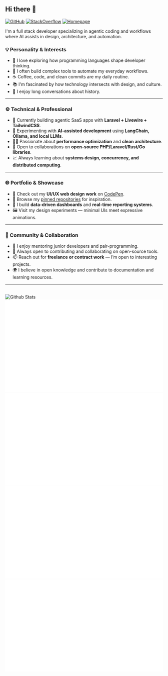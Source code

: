 ## Hi there 👋

[![GitHub](https://img.shields.io/badge/GitHub-%40tomshaw-239a3b.svg)][GitHub]
[![StackOverflow](https://img.shields.io/badge/Stack%20Overflow-tomshaw-F47F24)][StackOverflow]
[![Homepage](https://img.shields.io/badge/Homepage-Visit-blue)][HomePage]

I'm a full stack developer specializing in agentic coding and workflows where AI assists in design, architecture, and automation.

### 💡 Personality & Interests

* 🧠 I love exploring how programming languages shape developer thinking.
* 🧩 I often build complex tools to automate my everyday workflows.
* ☕ Coffee, code, and clean commits are my daily routine.
* 📚 I'm fascinated by how technology intersects with design, and culture.
* 📜 I enjoy long conversations about history.

---

### ⚙️ Technical & Professional

* 🚀 Currently building agentic SaaS apps with **Laravel + Livewire + TailwindCSS**.
* 🧰 Experimenting with **AI-assisted development** using **LangChain, Ollama, and local LLMs**.
* 🧑‍💻 Passionate about **performance optimization** and **clean architecture**.
* 🧾 Open to collaborations on **open-source PHP/Laravel/Rust/Go libraries**.
* 📈 Always learning about **systems design, concurrency, and distributed computing**.

---

### 🌐 Portfolio & Showcase

* 🧭 Check out my **UI/UX web design work** on [CodePen](https://codepen.io/urlrider). 
* 📌 Browse my [pinned repositories](https://github.com/tomshaw?tab=repositories) for inspiration.
* 🧮 I build **data-driven dashboards** and **real-time reporting systems**.
* 🖼️ Visit my design experiments — minimal UIs meet expressive animations.

---

### 🤝 Community & Collaboration

* 💬 I enjoy mentoring junior developers and pair-programming.
* 🤝 Always open to contributing and collaborating on open-source tools.
* 📫 Reach out for **freelance or contract work** — I’m open to interesting projects.
* 🌍 I believe in open knowledge and contribute to documentation and learning resources.

---

<br>

<img align="left" alt="Github Stats" src="https://github-readme-stats.tomshaw.vercel.app/api?username=tomshaw" />

![](https://raw.githubusercontent.com/tomshaw/github-stats/master/generated/overview.svg#gh-dark-mode-only)
![](https://raw.githubusercontent.com/tomshaw/github-stats/master/generated/overview.svg#gh-light-mode-only)
![](https://raw.githubusercontent.com/tomshaw/github-stats/master/generated/languages.svg#gh-dark-mode-only)
![](https://raw.githubusercontent.com/tomshaw/github-stats/master/generated/languages.svg#gh-light-mode-only)

[HomePage]: https://tomshaw.vercel.app
[Gatsby]: https://tomshaw.us
[YouTube]: https://www.youtube.com/channel/UC_HPiOpyAN3nJ4rTFce730w
[GitHub]: https://github.com/tomshaw
[StackOverflow]: https://stackoverflow.com/users/908382/tom-shaw

